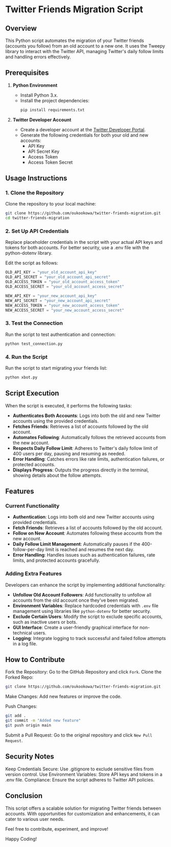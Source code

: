 # Twitter Friends Migration Script

## Overview
This Python script automates the migration of your Twitter friends (accounts you follow) from an old account to a new one. It uses the Tweepy library to interact with the Twitter API, managing Twitter's daily follow limits and handling errors effectively.

## Prerequisites
1. **Python Environment**
   - Install Python 3.x.
   - Install the project dependencies:
     ```bash
     pip install requirements.txt
     ```

2. **Twitter Developer Account**
   - Create a developer account at the [Twitter Developer Portal](https://developer.twitter.com).
   - Generate the following credentials for both your old and new accounts:
     - API Key
     - API Secret Key
     - Access Token
     - Access Token Secret

## Usage Instructions

### 1. Clone the Repository
Clone the repository to your local machine:
```bash
git clone https://github.com/oukookowa/twitter-friends-migration.git
cd twitter-friends-migration
```

### 2. Set Up API Credentials
Replace placeholder credentials in the script with your actual API keys and tokens for both accounts. For better security, use a .env file with the python-dotenv library.

Edit the script as follows:

```python
OLD_API_KEY = "your_old_account_api_key"
OLD_API_SECRET = "your_old_account_api_secret"
OLD_ACCESS_TOKEN = "your_old_account_access_token"
OLD_ACCESS_SECRET = "your_old_account_access_secret"

NEW_API_KEY = "your_new_account_api_key"
NEW_API_SECRET = "your_new_account_api_secret"
NEW_ACCESS_TOKEN = "your_new_account_access_token"
NEW_ACCESS_SECRET = "your_new_account_access_secret"
```

### 3. Test the Connection
Run the script to test authentication and connection:
```bash
python test_connection.py
```

### 4. Run the Script
Run the script to start migrating your friends list:

```bash
python xbot.py
```

## Script Execution

When the script is executed, it performs the following tasks:

- **Authenticates Both Accounts**: Logs into both the old and new Twitter accounts using the provided credentials.
- **Fetches Friends**: Retrieves a list of accounts followed by the old account.
- **Automates Following**: Automatically follows the retrieved accounts from the new account.
- **Respects Daily Follow Limit**: Adheres to Twitter's daily follow limit of 400 users per day, pausing and resuming as needed.
- **Error Handling**: Catches errors like rate limits, authentication failures, or protected accounts.
- **Displays Progress**: Outputs the progress directly in the terminal, showing details about the follow attempts.

## Features

### Current Functionality
- **Authentication**: Logs into both old and new Twitter accounts using provided credentials.
- **Fetch Friends**: Retrieves a list of accounts followed by the old account.
- **Follow on New Account**: Automates following these accounts from the new account.
- **Daily Follow Limit Management**: Automatically pauses if the 400-follow-per-day limit is reached and resumes the next day.
- **Error Handling**: Handles issues such as authentication failures, rate limits, and protected accounts gracefully.

### Adding Extra Features
Developers can enhance the script by implementing additional functionality:
- **Unfollow Old Account Followers**: Add functionality to unfollow all accounts from the old account once they've been migrated.
- **Environment Variables**: Replace hardcoded credentials with `.env` file management using libraries like `python-dotenv` for better security.
- **Exclude Certain Users**: Modify the script to exclude specific accounts, such as inactive users or bots.
- **GUI Interface**: Create a user-friendly graphical interface for non-technical users.
- **Logging**: Integrate logging to track successful and failed follow attempts in a log file.

## How to Contribute
Fork the Repository: Go to the GitHub Repository and click `Fork`.
Clone the Forked Repo:
```bash
git clone https://github.com/oukookowa/twitter-friends-migration.git
```
Make Changes: Add new features or improve the code.

Push Changes:
```bash
git add .
git commit -m "Added new feature"
git push origin main
```
Submit a Pull Request: Go to the original repository and click `New Pull Request`.

## Security Notes
Keep Credentials Secure: Use .gitignore to exclude sensitive files from version control.
Use Environment Variables: Store API keys and tokens in a .env file.
Compliance: Ensure the script adheres to Twitter API policies.

## Conclusion
This script offers a scalable solution for migrating Twitter friends between accounts. With opportunities for customization and enhancements, it can cater to various user needs.

Feel free to contribute, experiment, and improve!

Happy Coding!
